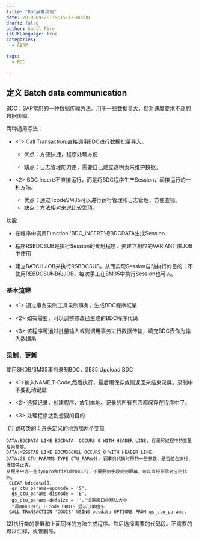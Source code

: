 ```yaml
---
title: "BDC屏幕录制"
date: 2018-09-26T19:15:42+08:00
draft: false
author: Small Fire
isCJKLanguage: true
categories: 
  - ABAP

tags: 
  - BDC

---
```






## 定义 Batch data communication

  BDC：SAP常用的一种数据传输方法。用于一些数据量大，但对速度要求不高的数据传输.  

  两种通用写法：

- <1> Call Transaction:直接调用BDC进行数据批量导入。

  - 优点：方便快捷，程序处理方便

  - 缺点：日志管理能力差，需要自己建立透明表来维护数据。

- <2> BDC Insert:不直接运行，而是将BDC程序生产Session，间接运行的一种方法。
  - 优点：通过TcodeSM35可以进行运行管理和日志管理，方便查错。
  - 缺点：方法相对来说比较繁琐。

功能

- 在程序中调用Function 'BDC_INSERT'把BDCDATA生成Session.

- 程序RSBDCSUB是执行Session的专用程序，要建立相应的VARIANT,供JOB中使用
         

- 建立BATCH JOB来执行RSBDCSUB，从而实现Session自动执行的目的；不使用REBDCSUNB和JOB，每次手工在SM35中执行Session也可以。

### 基本流程

- <1> 通过事务录制工具录制事务，生成BDC程序框架
- <2> 如有需要，可以调整修改已生成的BDC程序代码

- <3> 该程序可通过批量输入或则调用事务进行数据传输，填充BDC表作为输入数据集

### 录制，更新

使用SHDB/SM35事务录制BDC，SE35 Upoload BDC

- <1>输入NAME,T-Code,然后执行，最后用保存或则返回来结束录屏。录制中不要乱动键盘

- <2> 选择记录，创建程序，放到本地。记录的所有东西都保存在程序中了。

- <3> 处理程序达到想要的目的
      

​	(1) 跳转类的：开头定义的地方加两个变量
​        

```JS
DATA:BDCDATA LIKE BDCDATA  OCCURS 0 WITH HEADER LINE. 存录屏过程中的变量及常量等。
DATA:MESSTAB LIKE BDCMSGCOLL OCCURS 0 WITH HEADER LINE. 
DATA:GS_CTU_PARAMS TYPE CTU_PARAMS. 调事务代码时带的一些参数，是否前台执行，报错停止等。
从程序中选一些dynpro和field的BDC行，不需要的字段或则屏幕，可以直接删除对应的代码。
 CLEAR bdcdata[].
  gs_ctu_params-updmode = 'S'.
  gs_ctu_params-dismode = 'E'.
  gs_ctu_params-defsize = ''."设置窗口非默认大小
  "调用BDC执行 T-code COOIS 显示订单抬头
 CALL TRANSACTION 'COOIS' USING bdcdata OPTIONS FROM gs_ctu_params.
```

​	(2)执行类的录屏和上面同样的方法生成程序。然后选择需要的代码段。不需要的可以注释，或者删除。

